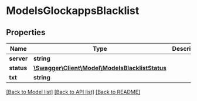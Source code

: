 # ModelsGlockappsBlacklist

## Properties
Name | Type | Description | Notes
------------ | ------------- | ------------- | -------------
**server** | **string** |  | [optional] 
**status** | [**\Swagger\Client\Model\ModelsBlacklistStatus**](ModelsBlacklistStatus.md) |  | [optional] 
**txt** | **string** |  | [optional] 

[[Back to Model list]](../README.md#documentation-for-models) [[Back to API list]](../README.md#documentation-for-api-endpoints) [[Back to README]](../README.md)


